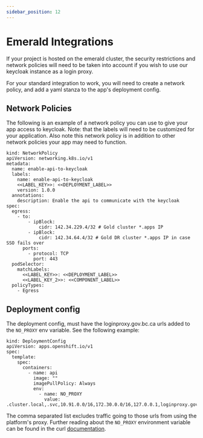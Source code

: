 ```yaml
---
sidebar_position: 12
---
```


# Emerald Integrations

If your project is hosted on the emerald cluster, the security restrictions and network policies will need to be taken into account if you wish to use our keycloak instance as a login proxy.

For your standard integration to work, you will need to create a network policy, and add a yaml stanza to the app's deployment config.

## Network Policies

The following is an example of a network policy you can use to give your app access to keycloak.  Note: that the labels will need to be customized for your application.  Also note this network policy is in addition to other network policies your app may need to function.

```
kind: NetworkPolicy
apiVersion: networking.k8s.io/v1
metadata:
  name: enable-api-to-keycloak
  labels:
    name: enable-api-to-keycloak
    <<LABEL_KEY>>: <<DEPLOYMENT_LABEL>>
    version: 1.0.0
  annotations:
    description: Enable the api to communicate with the keycloak
spec:
  egress:
    - to:
        - ipBlock:
            cidr: 142.34.229.4/32 # Gold cluster *.apps IP
        - ipBlock:
            cidr: 142.34.64.4/32 # Gold DR cluster *.apps IP in case SSO fails over
      ports:
        - protocol: TCP
          port: 443
  podSelector:
    matchLabels:
      <<LABEL_KEY>>: <<DEPLOYMENT_LABEL>>
      <<LABEL_KEY_2>>: <<COMPONENT_LABEL>>
  policyTypes:
    - Egress
```

## Deployment config

The deployment config, must have the loginproxy.gov.bc.ca urls added to the `NO_PROXY` env variable.  See the following example:

```
kind: DeploymentConfig
apiVersion: apps.openshift.io/v1
spec:
  template:
    spec:
      containers:
        - name: api
          image: ""
          imagePullPolicy: Always
          env:
            - name: NO_PROXY
              value: .cluster.local,.svc,10.91.0.0/16,172.30.0.0/16,127.0.0.1,loginproxy.gov.bc.ca
```

The comma separated list excludes traffic going to those urls from using the platform's proxy.  Further reading about the `NO_PROXY` environment variable can be found in the curl [documentation](https://curl.se/docs/manpage.html#--noproxy).